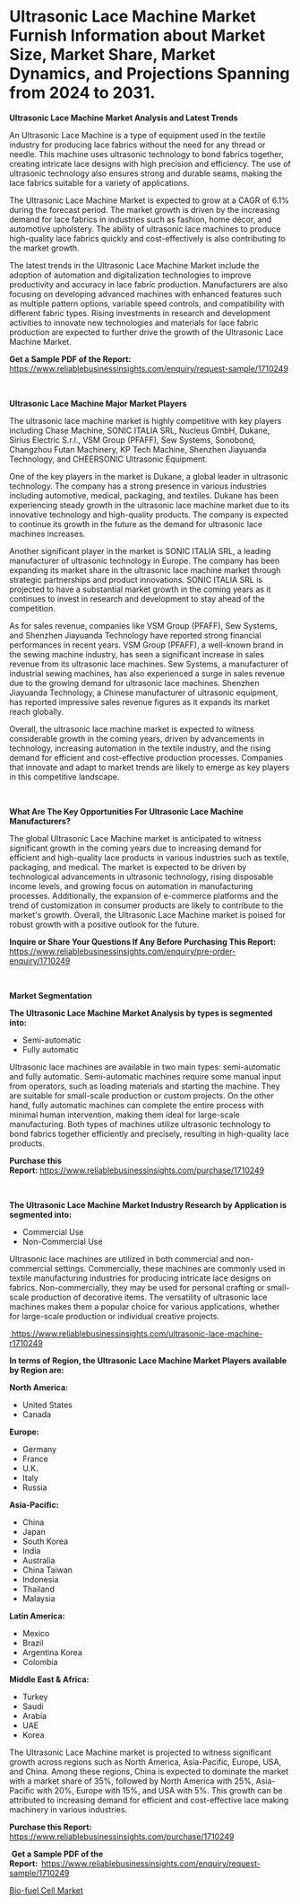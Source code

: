 <p><h1>Ultrasonic Lace Machine Market Furnish Information about Market Size, Market Share, Market Dynamics, and Projections Spanning from 2024 to 2031.</h1></p><p><strong>Ultrasonic Lace Machine Market Analysis and Latest Trends</strong></p>
<p><p>An Ultrasonic Lace Machine is a type of equipment used in the textile industry for producing lace fabrics without the need for any thread or needle. This machine uses ultrasonic technology to bond fabrics together, creating intricate lace designs with high precision and efficiency. The use of ultrasonic technology also ensures strong and durable seams, making the lace fabrics suitable for a variety of applications.</p><p>The Ultrasonic Lace Machine Market is expected to grow at a CAGR of 6.1% during the forecast period. The market growth is driven by the increasing demand for lace fabrics in industries such as fashion, home décor, and automotive upholstery. The ability of ultrasonic lace machines to produce high-quality lace fabrics quickly and cost-effectively is also contributing to the market growth.</p><p>The latest trends in the Ultrasonic Lace Machine Market include the adoption of automation and digitalization technologies to improve productivity and accuracy in lace fabric production. Manufacturers are also focusing on developing advanced machines with enhanced features such as multiple pattern options, variable speed controls, and compatibility with different fabric types. Rising investments in research and development activities to innovate new technologies and materials for lace fabric production are expected to further drive the growth of the Ultrasonic Lace Machine Market.</p></p>
<p><strong>Get a Sample PDF of the Report:&nbsp;</strong> <a href="https://www.reliablebusinessinsights.com/enquiry/request-sample/1710249">https://www.reliablebusinessinsights.com/enquiry/request-sample/1710249</a></p>
<p>&nbsp;</p>
<p><strong>Ultrasonic Lace Machine Major Market Players</strong></p>
<p><p>The ultrasonic lace machine market is highly competitive with key players including Chase Machine, SONIC ITALIA SRL, Nucleus GmbH, Dukane, Sirius Electric S.r.l., VSM Group (PFAFF), Sew Systems, Sonobond, Changzhou Futan Machinery, KP Tech Machine, Shenzhen Jiayuanda Technology, and CHEERSONIC Ultrasonic Equipment.</p><p>One of the key players in the market is Dukane, a global leader in ultrasonic technology. The company has a strong presence in various industries including automotive, medical, packaging, and textiles. Dukane has been experiencing steady growth in the ultrasonic lace machine market due to its innovative technology and high-quality products. The company is expected to continue its growth in the future as the demand for ultrasonic lace machines increases.</p><p>Another significant player in the market is SONIC ITALIA SRL, a leading manufacturer of ultrasonic technology in Europe. The company has been expanding its market share in the ultrasonic lace machine market through strategic partnerships and product innovations. SONIC ITALIA SRL is projected to have a substantial market growth in the coming years as it continues to invest in research and development to stay ahead of the competition.</p><p>As for sales revenue, companies like VSM Group (PFAFF), Sew Systems, and Shenzhen Jiayuanda Technology have reported strong financial performances in recent years. VSM Group (PFAFF), a well-known brand in the sewing machine industry, has seen a significant increase in sales revenue from its ultrasonic lace machines. Sew Systems, a manufacturer of industrial sewing machines, has also experienced a surge in sales revenue due to the growing demand for ultrasonic lace machines. Shenzhen Jiayuanda Technology, a Chinese manufacturer of ultrasonic equipment, has reported impressive sales revenue figures as it expands its market reach globally. </p><p>Overall, the ultrasonic lace machine market is expected to witness considerable growth in the coming years, driven by advancements in technology, increasing automation in the textile industry, and the rising demand for efficient and cost-effective production processes. Companies that innovate and adapt to market trends are likely to emerge as key players in this competitive landscape.</p></p>
<p>&nbsp;</p>
<p><strong>What Are The Key Opportunities For Ultrasonic Lace Machine Manufacturers?</strong></p>
<p><p>The global Ultrasonic Lace Machine market is anticipated to witness significant growth in the coming years due to increasing demand for efficient and high-quality lace products in various industries such as textile, packaging, and medical. The market is expected to be driven by technological advancements in ultrasonic technology, rising disposable income levels, and growing focus on automation in manufacturing processes. Additionally, the expansion of e-commerce platforms and the trend of customization in consumer products are likely to contribute to the market's growth. Overall, the Ultrasonic Lace Machine market is poised for robust growth with a positive outlook for the future.</p></p>
<p><strong>Inquire or Share Your Questions If Any Before Purchasing This Report:</strong> <a href="https://www.reliablebusinessinsights.com/enquiry/pre-order-enquiry/1710249">https://www.reliablebusinessinsights.com/enquiry/pre-order-enquiry/1710249</a></p>
<p>&nbsp;</p>
<p><strong>Market Segmentation</strong></p>
<p><strong>The Ultrasonic Lace Machine Market Analysis by types is segmented into:</strong></p>
<p><ul><li>Semi-automatic</li><li>Fully automatic</li></ul></p>
<p><p>Ultrasonic lace machines are available in two main types: semi-automatic and fully automatic. Semi-automatic machines require some manual input from operators, such as loading materials and starting the machine. They are suitable for small-scale production or custom projects. On the other hand, fully automatic machines can complete the entire process with minimal human intervention, making them ideal for large-scale manufacturing. Both types of machines utilize ultrasonic technology to bond fabrics together efficiently and precisely, resulting in high-quality lace products.</p></p>
<p><strong>Purchase this Report:&nbsp;</strong><a href="https://www.reliablebusinessinsights.com/purchase/1710249">https://www.reliablebusinessinsights.com/purchase/1710249</a></p>
<p>&nbsp;</p>
<p><strong>The Ultrasonic Lace Machine Market Industry Research by Application is segmented into:</strong></p>
<p><ul><li>Commercial Use</li><li>Non-Commercial Use</li></ul></p>
<p><p>Ultrasonic lace machines are utilized in both commercial and non-commercial settings. Commercially, these machines are commonly used in textile manufacturing industries for producing intricate lace designs on fabrics. Non-commercially, they may be used for personal crafting or small-scale production of decorative items. The versatility of ultrasonic lace machines makes them a popular choice for various applications, whether for large-scale production or individual creative projects.</p></p>
<p><a href="https://www.reliablebusinessinsights.com/ultrasonic-lace-machine-r1710249">&nbsp;https://www.reliablebusinessinsights.com/ultrasonic-lace-machine-r1710249</a></p>
<p><strong>In terms of Region, the Ultrasonic Lace Machine Market Players available by Region are:</strong></p>
<p>
    <p> <strong> North America: </strong>
        <ul>
            <li>United States</li>
            <li>Canada</li>
        </ul>
        </p> 
    <p> <strong> Europe: </strong>
        <ul>
            <li>Germany</li>
            <li>France</li>
            <li>U.K.</li>
            <li>Italy</li>
            <li>Russia</li>
        </ul>
        </p> 
    <p> <strong> Asia-Pacific: </strong>
        <ul>
            <li>China</li>
            <li>Japan</li>
            <li>South Korea</li>
            <li>India</li>
            <li>Australia</li>
            <li>China Taiwan</li>
            <li>Indonesia</li>
            <li>Thailand</li>
            <li>Malaysia</li>
        </ul>
        </p> 
    <p> <strong> Latin America: </strong>
        <ul>
            <li>Mexico</li>
            <li>Brazil</li>
            <li>Argentina Korea</li>
            <li>Colombia</li>
        </ul>
        </p> 
    <p> <strong> Middle East & Africa: </strong>
        <ul>
            <li>Turkey</li>
            <li>Saudi</li>
            <li>Arabia</li>
            <li>UAE</li>
            <li>Korea</li>
        </ul>
    </p>
    </p>
<p><p>The Ultrasonic Lace Machine market is projected to witness significant growth across regions such as North America, Asia-Pacific, Europe, USA, and China. Among these regions, China is expected to dominate the market with a market share of 35%, followed by North America with 25%, Asia-Pacific with 20%, Europe with 15%, and USA with 5%. This growth can be attributed to increasing demand for efficient and cost-effective lace making machinery in various industries.</p></p>
<p><strong>Purchase this Report: </strong><a href="https://www.reliablebusinessinsights.com/purchase/1710249">https://www.reliablebusinessinsights.com/purchase/1710249</a></p>
<p>&nbsp;<strong>Get a Sample PDF of the Report:&nbsp;&nbsp;</strong><a href="https://www.reliablebusinessinsights.com/enquiry/request-sample/1710249">https://www.reliablebusinessinsights.com/enquiry/request-sample/1710249</a></p>
<p><strong></strong></p>
<p><p><a href="https://github.com/globismark/Market-Research-Report-List-4/blob/main/bio-fuel-cell-market.md">Bio-fuel Cell Market</a></p></p>
